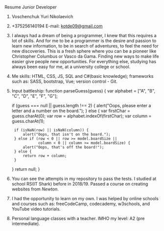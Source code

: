  Resume Junior Developer
 
1. Voschenchuk Yuri Nikolaevich
2. +375256140194 E-mail: kotde09@gmail.com
3. I always had a dream of being a programmer, I knew that this requires a lot of skills. And for me to be a programmer is the desire and passion to learn new information, to be in search of adventures, to feel the need for new discoveries. This is a fresh sphere where you can be a pioneer like Christopher Columbus or Vasco da Gama. Finding new ways to make life easier give people new opportunities. For everything else, studying has always been easy for me, at a university college or school.
4. Me skills: HTML, CSS, JS, SQL and C#(basic knowledge); frameworks such as: SASS, bootstrap, Vue; version control - Git.
5. Input battleship:
function parseGuess(guess) {
	var alphabet = ["A", "B", "C", "D", "E", "F", "G"];

	if (guess === null || guess.length !== 2) {
		alert("Oops, please enter a letter and a number on the board.");
	} else {
		var firstChar = guess.charAt(0);
		var row = alphabet.indexOf(firstChar);
		var column = guess.charAt(1);
		
		if (isNaN(row) || isNaN(column)) {
			alert("Oops, that isn't on the board.");
		} else if (row < 0 || row >= model.boardSize ||
		           column < 0 || column >= model.boardSize) {
			alert("Oops, that's off the board!");
		} else {
			return row + column;
		}
	}
	return null;
}
6. You can see the attempts in my repository to pass the tests. I studied at school RS(IT Shark) before in 2018/19. Passed a course on creating websites from *Newton*.
7. I had the opportunity to learn on my own. I was helped by online schools and courses such as: freeCodeCamp, codecademy, w3schools, and YouTube video tutorials.
8. Personal language classes with a teacher. IMHO my level: A2 (pre intermediate).
